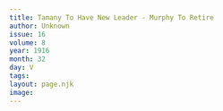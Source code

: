```yaml
---
title: Tamany To Have New Leader - Murphy To Retire
author: Unknown
issue: 16
volume: 8
year: 1916
month: 32
day: V
tags:
layout: page.njk
image:
---
```


